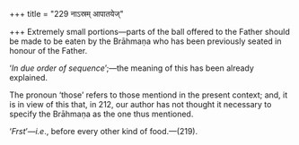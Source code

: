+++
title = "229 नाऽस्रम् आपातयेज्"

+++
Extremely small portions—parts of the ball offered to the Father should
be made to be eaten by the Brāhmaṇa who has been previously seated in
honour of the Father.

‘*In due order of sequence*’;—the meaning of this has been already
explained.

The pronoun ‘those’ refers to those mentiond in the present context;
and, it is in view of this that, in 212, our author has not thought it
necessary to specify the Brāhmaṇa as the one thus mentioned.

‘*Frst*’—*i.e*., before every other kind of food.—(219).



